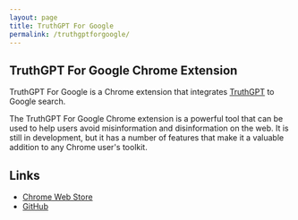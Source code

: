 ```yaml
---
layout: page
title: TruthGPT For Google
permalink: /truthgptforgoogle/
---
```


## TruthGPT For Google Chrome Extension

TruthGPT For Google is a Chrome extension that integrates [TruthGPT](https://singularitylabs-ai.github.io/truthgpt) to Google search.

The TruthGPT For Google Chrome extension is a powerful tool that can be used to help users avoid misinformation and disinformation on the web. It is still in development, but it has a number of features that make it a valuable addition to any Chrome user's toolkit.

## Links

* [Chrome Web Store](https://chrome.google.com/webstore/detail/truthgpt-for-google/ajhembhhlmibhipcdpjnjmkkjnbjclpc)
* [GitHub](https://github.com/singularitylabs-ai/truthgpt-for-google-mini)
